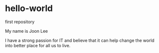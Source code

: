 # hello-world
first repository

My name is Joon Lee

I have a strong passion for IT and believe that it can help change the world into better place for all us to live. 


